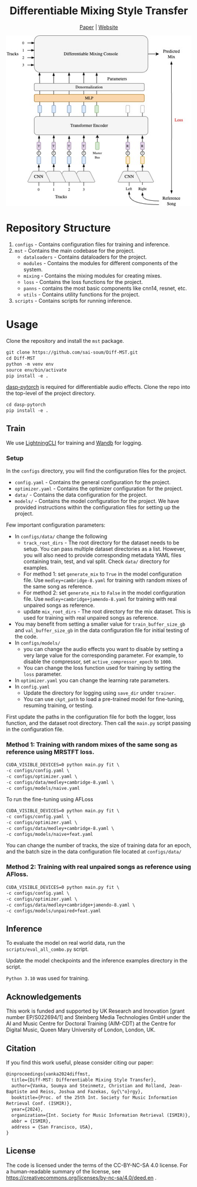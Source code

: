 
<div align="center">

# Differentiable Mixing Style Transfer
[Paper](https://sai-soum.github.io/assets/pdf/diffmst.pdf) | [Website](https://sai-soum.github.io/projects/diffmst/)


<img src="./Assets/diffmst-main_modified.jpg">

</div>

<!-- Mixing style transfer using reference mix. 
There are two mixing console configurations (in `modules.py`)
1. `BasicMixConsole`: Gain + Pan
2. `AdvancedMixConsole`: Gain + Pan + Diff EQ + Diff Compressor

Mixes for training can be created using either `naive_random_mix` (assigns random parameter values for mixing console to create a mix) or `knowledge_engineering_mix` (uses knowledge engineering to assign parameter values for mixing console to create a mix). Both of these modules can be found in `mixing.py`

 -->
# Repository Structure
1. `configs` - Contains configuration files for training and inference.
2. `mst` - Contains the main codebase for the project.
    - `dataloaders` - Contains dataloaders for the project.
    - `modules` - Contains the modules for different components of the system.
    - `mixing` - Contains the mixing modules for creating mixes.
    - `loss` - Contains the loss functions for the project.
    - `panns` - contains the most basic components like cnn14, resnet, etc.
    - `utils` - Contains utility functions for the project.
3. `scripts` - Contains scripts for running inference.  

# Usage
Clone the repository and install the `mst` package.
```
git clone https://github.com/sai-soum/Diff-MST.git
cd Diff-MST
python -m venv env
source env/bin/activate
pip install -e .
```

[dasp-pytorch](https://github.com/csteinmetz1/dasp-pytorch) is required for differentiable audio effects.
Clone the repo into the top-level of the project directory.
```
cd dasp-pytorch
pip install -e .
```

## Train
We use [LightningCLI](https://lightning.ai/docs/pytorch/stable/) for training and [Wandb](https://wandb.ai/site) for logging.

### Setup
In the `configs` directory, you will find the configuration files for the project.
- `config.yaml` - Contains the general configuration for the project.
- `optimizer.yaml` - Contains the optimizer configuration for the project.
- `data/` - Contains the data configuration for the project.
- `models/` - Contains the model configuration for the project.
We have provided instructions within the configuration files for setting up the project.

Few important configuration parameters:
- In `configs/data/` change the following
    - `track_root_dirs` - The root directory for the dataset needs to be setup. You can pass multiple dataset directories as a list. However, you will also need to provide corresponding metadata YAML files containing train, test, and val split. Check `data/` directory for examples.
    - For method 1: set `generate_mix` to `True` in the model configuration file. Use `medley+cambridge-8.yaml` for training with random mixes of the same song as reference.
    - For method 2: set `generate_mix` to `False` in the model configuration file. Use `medley+cambridge+jamendo-8.yaml` for training with real unpaired songs as reference.
    - update `mix_root_dirs` - The root directory for the mix dataset. This is used for training with real unpaired songs as reference. 
- You may benefit from setting a smaller value for `train_buffer_size_gb` and `val_buffer_size_gb` in the data configuration file for initial testing of the code.
- In `configs/models/`
    - you can change the audio effects you want to disable by setting a very large value for the corresponding parameter. For example, to disable the compressor, set `active_compressor_epoch` to `1000`.
    - You can change the loss function used for training by setting the `loss` parameter.
- In `optimizer.yaml` you can change the learning rate parameters.
- In `config.yaml` 
    - Update the directory for logging using `save_dir` under `trainer`.
    - You can use `ckpt_path` to load a pre-trained model for fine-tuning, resuming training, or testing.




First update the paths in the configuration file for both the logger, loss function, and the dataset root directory.
Then call the `main.py` script passing in the configuration file. 

### Method 1: Training with random mixes of the same song as reference using MRSTFT loss.
```
CUDA_VISIBLE_DEVICES=0 python main.py fit \
-c configs/config.yaml \
-c configs/optimizer.yaml \
-c configs/data/medley+cambridge-8.yaml \
-c configs/models/naive.yaml
```

To run the fine-tuning using AFLoss
```
CUDA_VISIBLE_DEVICES=0 python main.py fit \
-c configs/config.yaml \
-c configs/optimizer.yaml \
-c configs/data/medley+cambridge-8.yaml \
-c configs/models/naive+feat.yaml
```

You can change the number of tracks, the size of training data for an epoch, and the batch size in the data configuration file located at `configs/data/`

### Method 2: Training with real unpaired songs as reference using AFloss.

```
CUDA_VISIBLE_DEVICES=0 python main.py fit \
-c configs/config.yaml \
-c configs/optimizer.yaml \
-c configs/data/medley+cambridge+jamendo-8.yaml \
-c configs/models/unpaired+feat.yaml
```

## Inference
To evaluate the model on real world data, run the ` scripts/eval_all_combo.py` script. 

Update the model checkpoints and the inference examples directory in the script. 

`Python 3.10` was used for training. 


## Acknowledgements
This work is funded and supported by UK Research and Innovation [grant number EP/S022694/1] and Steinberg Media Technologies GmbH under the AI and Music Centre for Doctoral Training (AIM-CDT) at the Centre for Digital Music, Queen Mary University of London, London, UK. 

## Citation
If you find this work useful, please consider citing our paper:
```
@inproceedings{vanka2024diffmst,
  title={Diff-MST: Differentiable Mixing Style Transfer},
  author={Vanka, Soumya and Steinmetz, Christian and Rolland, Jean-Baptiste and Reiss, Joshua and Fazekas, Gy{\"o}rgy},
  booktitle={Proc. of the 25th Int. Society for Music Information Retrieval Conf. (ISMIR)},
  year={2024},
  organization={Int. Society for Music Information Retrieval (ISMIR)},
  abbr = {ISMIR},
  address = {San Francisco, USA},
}
```

## License
The code is licensed under the terms of the CC-BY-NC-SA 4.0 license. For a human-readable summary of the license, see https://creativecommons.org/licenses/by-nc-sa/4.0/deed.en .